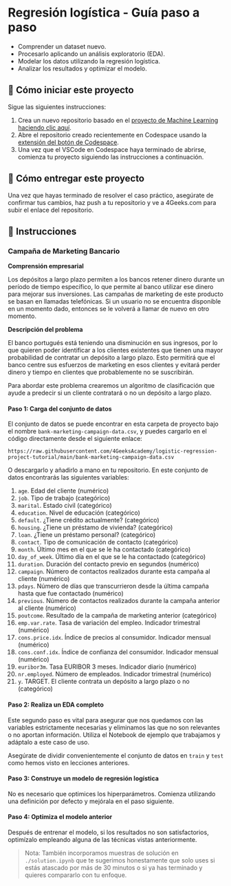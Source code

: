 <!-- hide -->
# Regresión logística - Guía paso a paso
<!-- endhide -->

- Comprender un dataset nuevo.
- Procesarlo aplicando un análisis exploratorio (EDA).
- Modelar los datos utilizando la regresión logística.
- Analizar los resultados y optimizar el modelo.

## 🌱 Cómo iniciar este proyecto

Sigue las siguientes instrucciones:

1. Crea un nuevo repositorio basado en el [proyecto de Machine Learning](https://github.com/4GeeksAcademy/machine-learning-python-template) [haciendo clic aquí](https://github.com/4GeeksAcademy/machine-learning-python-template/generate).
2. Abre el repositorio creado recientemente en Codespace usando la [extensión del botón de Codespace](https://docs.github.com/es/codespaces/developing-in-codespaces/creating-a-codespace-for-a-repository#creating-a-codespace-for-a-repository).
3. Una vez que el VSCode en Codespace haya terminado de abrirse, comienza tu proyecto siguiendo las instrucciones a continuación.

## 🚛 Cómo entregar este proyecto

Una vez que hayas terminado de resolver el caso práctico, asegúrate de confirmar tus cambios, haz push a tu repositorio y ve a 4Geeks.com para subir el enlace del repositorio.

## 📝 Instrucciones

### Campaña de Marketing Bancario

**Comprensión empresarial**

Los depósitos a largo plazo permiten a los bancos retener dinero durante un período de tiempo específico, lo que permite al banco utilizar ese dinero para mejorar sus inversiones. Las campañas de marketing de este producto se basan en llamadas telefónicas. Si un usuario no se encuentra disponible en un momento dado, entonces se le volverá a llamar de nuevo en otro momento.

**Descripción del problema**

El banco portugués está teniendo una disminución en sus ingresos, por lo que quieren poder identificar a los clientes existentes que tienen una mayor probabilidad de contratar un depósito a largo plazo. Esto permitirá que el banco centre sus esfuerzos de marketing en esos clientes y evitará perder dinero y tiempo en clientes que probablemente no se suscribirán.

Para abordar este problema crearemos un algoritmo de clasificación que ayude a predecir si un cliente contratará o no un depósito a largo plazo.

#### Paso 1: Carga del conjunto de datos

El conjunto de datos se puede encontrar en esta carpeta de proyecto bajo el nombre `bank-marketing-campaign-data.csv`, y puedes cargarlo en el código directamente desde el siguiente enlace:

```text
https://raw.githubusercontent.com/4GeeksAcademy/logistic-regression-project-tutorial/main/bank-marketing-campaign-data.csv
```

O descargarlo y añadirlo a mano en tu repositorio. En este conjunto de datos encontrarás las siguientes variables:

1. `age`. Edad del cliente (numérico)
2. `job`. Tipo de trabajo (categórico)
3. `marital`. Estado civil (categórico)
4. `education`. Nivel de educación (categórico)
5. `default`. ¿Tiene crédito actualmente? (categórico)
6. `housing`. ¿Tiene un préstamo de vivienda? (categórico)
7. `loan`. ¿Tiene un préstamo personal? (categórico)
8. `contact`. Tipo de comunicación de contacto (categórico)
9. `month`. Último mes en el que se le ha contactado (categórico)
10. `day_of_week`. Último día en el que se le ha contactado (categórico)
11. `duration`. Duración del contacto previo en segundos (numérico)
12. `campaign`. Número de contactos realizados durante esta campaña al cliente (numérico)
13. `pdays`. Número de días que transcurrieron desde la última campaña hasta que fue contactado (numérico)
14. `previous`. Número de contactos realizados durante la campaña anterior al cliente (numérico)
15. `poutcome`. Resultado de la campaña de marketing anterior (categórico)
16. `emp.var.rate`. Tasa de variación del empleo. Indicador trimestral (numérico)
17. `cons.price.idx`. Índice de precios al consumidor. Indicador mensual (numérico)
18. `cons.conf.idx`. Índice de confianza del consumidor. Indicador mensual (numérico)
19. `euribor3m`. Tasa EURIBOR 3 meses. Indicador diario (numérico)
20. `nr.employed`. Número de empleados. Indicador trimestral (numérico)
21. `y`. TARGET. El cliente contrata un depósito a largo plazo o no (categórico)

#### Paso 2: Realiza un EDA completo

Este segundo paso es vital para asegurar que nos quedamos con las variables estrictamente necesarias y eliminamos las que no son relevantes o no aportan información. Utiliza el Notebook de ejemplo que trabajamos y adáptalo a este caso de uso.

Asegúrate de dividir convenientemente el conjunto de datos en `train` y `test` como hemos visto en lecciones anteriores.

#### Paso 3: Construye un modelo de regresión logística

No es necesario que optimices los hiperparámetros. Comienza utilizando una definición por defecto y mejórala en el paso siguiente.

#### Paso 4: Optimiza el modelo anterior

Después de entrenar el modelo, si los resultados no son satisfactorios, optimízalo empleando alguna de las técnicas vistas anteriormente.

> Nota: También incorporamos muestras de solución en `./solution.ipynb` que te sugerimos honestamente que solo uses si estás atascado por más de 30 minutos o si ya has terminado y quieres compararlo con tu enfoque.
